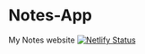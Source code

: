 # Notes-App
My Notes website
[![Netlify Status](https://api.netlify.com/api/v1/badges/3c307974-468e-492a-ac19-bd0f715e1a26/deploy-status)](https://app.netlify.com/sites/pranavs-notes-app/deploys)
